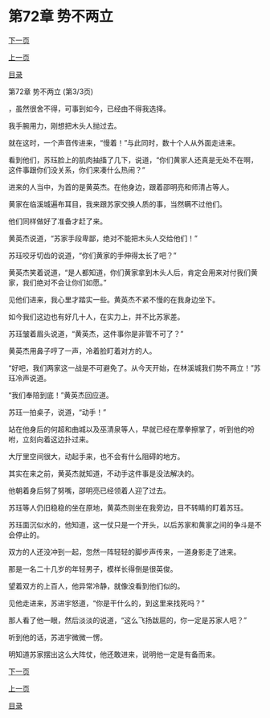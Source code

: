 <h1>第72章   势不两立</h1>
            <div><p><a href="./0216_%E7%AC%AC73%E7%AB%A0_%E9%BB%84%E6%B2%B3%E6%A5%9A%E5%AE%B6.md">下一页</a></p><p><a href="./0214_%E7%AC%AC72%E7%AB%A0_%E5%8A%BF%E4%B8%8D%E4%B8%A4%E7%AB%8B.md">上一页</a></p><p><a href="../">目录</a></p></div>
            <div><p>第72章   势不两立 (第3/3页)</p><p>，虽然很舍不得，可事到如今，已经由不得我选择。</p><p>我手腕用力，刚想把木头人抛过去。</p><p>就在这时，一个声音传进来，“慢着！”与此同时，数十个人从外面走进来。</p><p>看到他们，苏珏脸上的肌肉抽搐了几下，说道，“你们黄家人还真是无处不在啊，这件事跟你们没关系，你们来凑什么热闹？”</p><p>进来的人当中，为首的是黄英杰。在他身边，跟着邵明亮和师清占等人。</p><p>黄家在临溪城遍布耳目，我来跟苏家交换人质的事，当然瞒不过他们。</p><p>他们同样做好了准备才赶了来。</p><p>黄英杰说道，“苏家手段卑鄙，绝对不能把木头人交给他们！”</p><p>苏珏咬牙切齿的说道，“你们黄家的手伸得太长了吧？”</p><p>黄英杰笑着说道，“是人都知道，你们黄家拿到木头人后，肯定会用来对付我们黄家，我们绝对不会让你们如愿。”</p><p>见他们进来，我心里才踏实一些。黄英杰不紧不慢的在我身边坐下。</p><p>如今我们这边也有好几十人，在实力上，并不比苏家差。</p><p>苏珏皱着眉头说道，“黄英杰，这件事你是非管不可了？”</p><p>黄英杰用鼻子哼了一声，冷着脸盯着对方的人。</p><p>“好吧，我们两家这一战是不可避免了。从今天开始，在林溪城我们势不两立！”苏珏冷声说道。</p><p>“我们奉陪到底！”黄英杰回应道。</p><p>苏珏一拍桌子，说道，“动手！”</p><p>站在他身后的何超和曲城以及巫清泉等人，早就已经在摩拳擦掌了，听到他的吩咐，立刻向着这边扑过来。</p><p>大厅里空间很大，动起手来，也不会有什么阻碍的地方。</p><p>其实在来之前，黄英杰就知道，不动手这件事是没法解决的。</p><p>他朝着身后努了努嘴，邵明亮已经领着人迎了过去。</p><p>苏珏等人仍旧稳稳的坐在原地，黄英杰则坐在我旁边，目不转睛的盯着苏珏。</p><p>苏珏面沉似水的，他知道，这一仗只是一个开头，以后苏家和黄家之间的争斗是不会停止的。</p><p>双方的人还没冲到一起，忽然一阵轻轻的脚步声传来，一道身影走了进来。</p><p>那是一名二十几岁的年轻男子，模样长得倒是很英俊。</p><p>望着双方的上百人，他异常冷静，就像没看到他们似的。</p><p>见他走进来，苏进宇怒道，“你是干什么的，到这里来找死吗？”</p><p>那人看了他一眼，然后淡淡的说道，“这么飞扬跋扈的，你一定是苏家人吧？”</p><p>听到他的话，苏进宇微微一愣。</p><p>明知道苏家摆出这么大阵仗，他还敢进来，说明他一定是有备而来。</p></div>
            <div><p><a href="./0216_%E7%AC%AC73%E7%AB%A0_%E9%BB%84%E6%B2%B3%E6%A5%9A%E5%AE%B6.md">下一页</a></p><p><a href="./0214_%E7%AC%AC72%E7%AB%A0_%E5%8A%BF%E4%B8%8D%E4%B8%A4%E7%AB%8B.md">上一页</a></p><p><a href="../">目录</a></p></div>